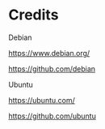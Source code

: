 # Credits

Debian

https://www.debian.org/

https://github.com/debian

Ubuntu 

https://ubuntu.com/

https://github.com/ubuntu
